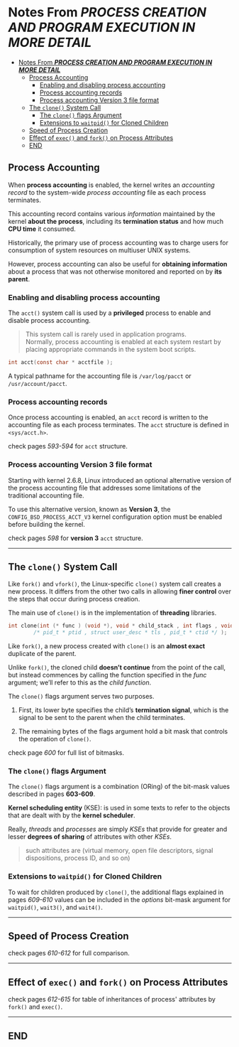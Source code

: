 # Notes From ***PROCESS CREATION AND PROGRAM EXECUTION IN MORE DETAIL***

- [Notes From ***PROCESS CREATION AND PROGRAM EXECUTION IN MORE DETAIL***](#notes-from-process-creation-and-program-execution-in-more-detail)
  - [Process Accounting](#process-accounting)
    - [Enabling and disabling process accounting](#enabling-and-disabling-process-accounting)
    - [Process accounting records](#process-accounting-records)
    - [Process accounting Version 3 file format](#process-accounting-version-3-file-format)
  - [The `clone()` System Call](#the-clone-system-call)
    - [The `clone()` flags Argument](#the-clone-flags-argument)
    - [Extensions to `waitpid()` for Cloned Children](#extensions-to-waitpid-for-cloned-children)
  - [Speed of Process Creation](#speed-of-process-creation)
  - [Effect of `exec()` and `fork()` on Process Attributes](#effect-of-exec-and-fork-on-process-attributes)
  - [END](#end)

## Process Accounting

When **process accounting** is enabled, the kernel writes an *accounting record* to the system-wide *process accounting* file as each process terminates.

This accounting record contains various *information* maintained by the kernel **about the process**, including its **termination status** and how much **CPU time** it consumed.

Historically, the primary use of process accounting was to charge users for consumption of system resources on multiuser UNIX systems.

However, process accounting can also be useful for **obtaining information** about a process that was not otherwise monitored and reported on by **its parent**.

### Enabling and disabling process accounting

The `acct()` system call is used by a **privileged** process to enable and disable process accounting.

> This system call is rarely used in application programs.  
> Normally, process accounting is enabled at each system restart by placing appropriate commands in the system boot scripts.

```c
int acct(const char * acctfile );
```

A typical pathname for the accounting file is `/var/log/pacct` or `/usr/account/pacct`.

### Process accounting records

Once process accounting is enabled, an `acct` record is written to the accounting file as each process terminates. The `acct` structure is defined in `<sys/acct.h>`.

check pages *593-594* for `acct` structure.

### Process accounting Version 3 file format

Starting with kernel 2.6.8, Linux introduced an optional alternative version of the process accounting file that addresses some limitations of the traditional accounting file.

To use this alternative version, known as **Version 3**, the `CONFIG_BSD_PROCESS_ACCT_V3` kernel configuration option must be enabled before building the kernel.

check pages *598* for **version 3** `acct` structure.

---

## The `clone()` System Call

Like `fork()` and `vfork()`, the Linux-specific `clone()` system call creates a new process. It differs from the other two calls in allowing **finer control** over the steps that occur during process creation.

The main use of `clone()` is in the implementation of **threading** libraries.

```c
int clone(int (* func ) (void *), void * child_stack , int flags , void * func_arg , ...
        /* pid_t * ptid , struct user_desc * tls , pid_t * ctid */ );
```

Like `fork()`, a new process created with `clone()` is an **almost exact** duplicate of the parent.

Unlike `fork()`, the cloned child **doesn’t continue** from the point of the call, but instead commences by calling the function specified in the *func* argument; we’ll refer to this as the *child function*.

The `clone()` flags argument serves two purposes.

1. First, its lower byte specifies the child’s **termination signal**, which is the signal to be sent to the parent when the child terminates.

2. The remaining bytes of the flags argument hold a bit mask that controls the operation of `clone()`.

check page *600* for full list of bitmasks.

### The `clone()` flags Argument

The `clone()` flags argument is a combination (ORing) of the bit-mask values described in pages **603-609**.

**Kernel scheduling entity** (KSE): is used in some texts to refer to the objects that are dealt with by the **kernel scheduler**. 

Really, *threads* and *processes* are simply *KSEs* that provide for greater and lesser **degrees of sharing** of attributes with other *KSEs*.

> such attributes are (virtual memory, open file descriptors, signal dispositions, process ID, and so on)


### Extensions to `waitpid()` for Cloned Children

To wait for children produced by `clone()`, the additional flags explained in pages *609-610* values can be included in the *options* bit-mask argument for `waitpid()`, `wait3()`, and `wait4()`.

---

## Speed of Process Creation

check pages *610-612* for full comparison.

---

## Effect of `exec()` and `fork()` on Process Attributes

check pages *612-615* for table of inheritances of process' attributes by `fork()` and `exec()`.

---

## END
